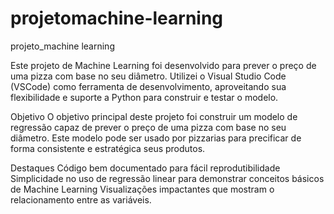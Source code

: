 # projetomachine-learning
projeto_machine learning

Este projeto de Machine Learning foi desenvolvido para prever o preço de uma pizza com base no seu diâmetro.
Utilizei o Visual Studio Code (VSCode) como ferramenta de desenvolvimento, aproveitando sua flexibilidade e suporte a Python para construir e testar o modelo.

Objetivo
O objetivo principal deste projeto foi construir um modelo de regressão capaz de prever o preço de uma pizza com base no seu diâmetro. Este modelo pode ser usado por pizzarias para precificar de forma consistente e estratégica seus produtos.

Destaques
Código bem documentado para fácil reprodutibilidade
Simplicidade no uso de regressão linear para demonstrar conceitos básicos de Machine Learning
Visualizações impactantes que mostram o relacionamento entre as variáveis.
